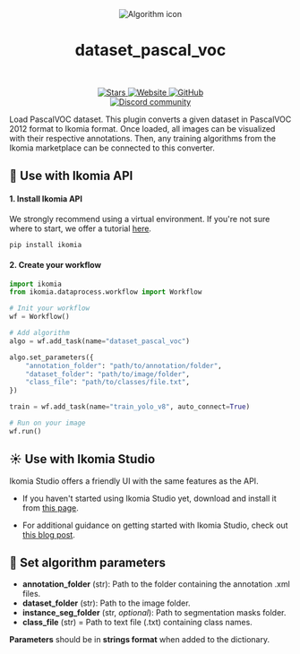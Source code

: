 <div align="center">
  <img src="https://raw.githubusercontent.com/Ikomia-hub/dataset_pascal_voc/main/icons/logo_voc.png" alt="Algorithm icon">
  <h1 align="center">dataset_pascal_voc</h1>
</div>
<br />
<p align="center">
    <a href="https://github.com/Ikomia-hub/dataset_pascal_voc">
        <img alt="Stars" src="https://img.shields.io/github/stars/Ikomia-hub/dataset_pascal_voc">
    </a>
    <a href="https://app.ikomia.ai/hub/">
        <img alt="Website" src="https://img.shields.io/website/http/app.ikomia.ai/en.svg?down_color=red&down_message=offline&up_message=online">
    </a>
    <a href="https://github.com/Ikomia-hub/dataset_pascal_voc/blob/main/LICENSE.md">
        <img alt="GitHub" src="https://img.shields.io/github/license/Ikomia-hub/dataset_pascal_voc.svg?color=blue">
    </a>    
    <br>
    <a href="https://discord.com/invite/82Tnw9UGGc">
        <img alt="Discord community" src="https://img.shields.io/badge/Discord-white?style=social&logo=discord">
    </a> 
</p>

Load PascalVOC dataset. This plugin converts a given dataset in PascalVOC 2012 format to Ikomia format. Once loaded, all images can be visualized with their respective annotations. Then, any training algorithms from the Ikomia marketplace can be connected to this converter.


## :rocket: Use with Ikomia API

#### 1. Install Ikomia API

We strongly recommend using a virtual environment. If you're not sure where to start, we offer a tutorial [here](https://www.ikomia.ai/blog/a-step-by-step-guide-to-creating-virtual-environments-in-python).

```sh
pip install ikomia
```

#### 2. Create your workflow

```python
import ikomia
from ikomia.dataprocess.workflow import Workflow

# Init your workflow
wf = Workflow()

# Add algorithm
algo = wf.add_task(name="dataset_pascal_voc")

algo.set_parameters({
    "annotation_folder": "path/to/annotation/folder",
    "dataset_folder": "path/to/image/folder",
    "class_file": "path/to/classes/file.txt",
})

train = wf.add_task(name="train_yolo_v8", auto_connect=True)

# Run on your image  
wf.run()
```

## :sunny: Use with Ikomia Studio

Ikomia Studio offers a friendly UI with the same features as the API.

- If you haven't started using Ikomia Studio yet, download and install it from [this page](https://www.ikomia.ai/studio).

- For additional guidance on getting started with Ikomia Studio, check out [this blog post](https://www.ikomia.ai/blog/how-to-get-started-with-ikomia-studio).

## :pencil: Set algorithm parameters


- **annotation_folder** (str): Path to the folder containing the annotation .xml files.
- **dataset_folder** (str): Path to the image folder.
- **instance_seg_folder** (str, *optional*): Path to segmentation masks folder‍.
- **class_file** (str) = Path to text file (.txt) containing class names.


**Parameters** should be in **strings format**  when added to the dictionary.


